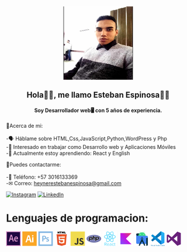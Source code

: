 <p align="center" width="300">

<img align="center" width="190" height="200" src="img/foto.jpg" >
<h2 align="center">Hola🙋‍♂️, me llamo Esteban Espinosa👨‍🦰</h2>
<h4 align="center">Soy Desarrollador web🖥 con 5 años de experiencia.</h4>


👤Acerca de mi:<br><br>
-🗣️ Háblame sobre HTML,Css,JavaScript,Python,WordPress y Php<br>
-🧡 Interesado en trabajar como Desarrollo web y Aplicaciones Móviles<br>
-🧠 Actualmente estoy aprendiendo: React y English<br>

👥Puedes contactarme:<br><br>
-📱 Teléfono: +57 3016133369<br>
-✉ Correo: heynerestebanespinosa@gmail.com<br>

[![Instagram](https://img.shields.io/badge/Instagram-%23E4405F.svg?logo=Instagram&logoColor=white)](https://www.instagram.com/heyner_lo/)
[![LinkedIn](https://img.shields.io/badge/LinkedIn-%230077B5.svg?logo=linkedin&logoColor=white)](https://www.linkedin.com/in/heynes-esteban-1501911a7/)<br>

<h1>Lenguajes de programacion:</h1>
<div>
<img src="https://github.com/devicons/devicon/blob/master/icons/aftereffects/aftereffects-original.svg" title="After Effects"
  width="40" height="40">
  <img src="https://github.com/devicons/devicon/blob/master/icons/illustrator/illustrator-plain.svg" title="Adobe Illustrator"
width="40" height="40">
  <img src="https://github.com/devicons/devicon/blob/master/icons/photoshop/photoshop-line.svg" title="Photoshop"
  width="40" height="40">
<img src="https://github.com/devicons/devicon/blob/master/icons/html5/html5-original-wordmark.svg" title="Html5"
width="40" height="40">
<img src="https://github.com/devicons/devicon/blob/master/icons/javascript/javascript-original.svg" title="Javascript"
width="40" height="40">
<img src="https://github.com/devicons/devicon/blob/master/icons/php/php-original.svg" title="Php"
width="40" height="40">
  <img src="https://github.com/devicons/devicon/blob/master/icons/react/react-original-wordmark.svg" title="Php"
width="40" height="40">
<img src="https://github.com/devicons/devicon/blob/master/icons/kotlin/kotlin-original.svg" title="Kotlin"
width="40" height="40">
<img src="https://github.com/devicons/devicon/blob/master/icons/androidstudio/androidstudio-original.svg" title="Android Studios"
width="40" height="40">
<img src="https://github.com/devicons/devicon/blob/master/icons/vscode/vscode-original-wordmark.svg" title="Visual Studios Code"
width="40" height="40">
<img src="https://github.com/devicons/devicon/blob/master/icons/visualstudio/visualstudio-plain.svg" title="Visual Studios"
width="40" height="40">

</div><br>

</p>
